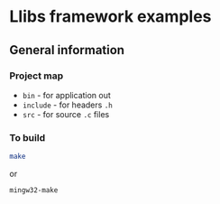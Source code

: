 # Llibs framework examples

## General information

### Project map

* `bin` - for application out
* `include` - for headers `.h`
* `src` - for source `.c` files

### To build

``` bash
make
```

or

``` bash
mingw32-make
```